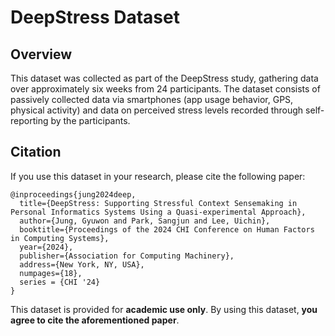 # DeepStress Dataset
## Overview
This dataset was collected as part of the DeepStress study, gathering data over approximately six weeks from 24 participants. The dataset consists of passively collected data via smartphones (app usage behavior, GPS, physical activity) and data on perceived stress levels recorded through self-reporting by the participants.

## Citation
If you use this dataset in your research, please cite the following paper:
```
@inproceedings{jung2024deep,
  title={DeepStress: Supporting Stressful Context Sensemaking in Personal Informatics Systems Using a Quasi-experimental Approach},
  author={Jung, Gyuwon and Park, Sangjun and Lee, Uichin},
  booktitle={Proceedings of the 2024 CHI Conference on Human Factors in Computing Systems},
  year={2024},
  publisher={Association for Computing Machinery},
  address={New York, NY, USA},
  numpages={18},
  series = {CHI '24}
}
```

This dataset is provided for **academic use only**. By using this dataset, **you agree to cite the aforementioned paper**.
